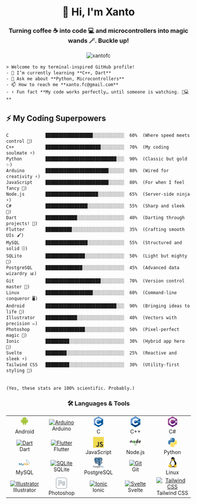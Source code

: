 <h1 align="center">🖖 Hi, I'm Xanto</h1>
<h3 align="center">Turning coffee ☕ into code 💻 and microcontrollers into magic wands 🪄. Buckle up!</h3>

<p align="center">
  <img src="https://komarev.com/ghpvc/?username=xantofc&label=Profile%20views&color=0e75b6&style=flat" alt="xantofc" />
</p>

```plaintext
> Welcome to my terminal-inspired GitHub profile!
- 🌱 I’m currently learning **C++, Dart**
- 💬 Ask me about **Python, Microcontrollers**
- 📫 How to reach me **xanto.fc@gmail.com**
- ⚡ Fun fact **My code works perfectly… until someone is watching. 👀💻**

```
## ⚡ My Coding Superpowers
```plaintext
C              ██████████████████░░░░░░░░░░░░  60%  (Where speed meets control 🚀)
C++            █████████████████████░░░░░░░░░  70%  (My coding soulmate ⚡)
Python         ███████████████████████████░░░  90%  (Classic but gold ✨)
Arduino        ████████████████████████░░░░░░  80%  (Wired for creativity ⚡)
JavaScript     ████████████████████████░░░░░░  80%  (For when I feel fancy 📜)
Node.js        ████████████████████░░░░░░░░░░  65%  (Server-side ninja ⚡)
C#             ████████████████░░░░░░░░░░░░░░  55%  (Sharp and sleek 🎯)
Dart           ████████████░░░░░░░░░░░░░░░░░░  40%  (Darting through projects! 🎯)
Flutter        ██████████░░░░░░░░░░░░░░░░░░░░  35%  (Crafting smooth UIs 🖌️)
MySQL          ████████████████░░░░░░░░░░░░░░  55%  (Structured and solid 🗄️)
SQLite         ███████████████░░░░░░░░░░░░░░░  50%  (Light but mighty 💾)
PostgreSQL     ██████████████░░░░░░░░░░░░░░░░  45%  (Advanced data wizardry 📊)
Git            █████████████████████░░░░░░░░░  70%  (Version control master 🔧)
Linux          ██████████████████░░░░░░░░░░░░  60%  (Command-line conqueror 🖥️)
Android        ███████████████████████████░░░  90%  (Bringing ideas to life 🤖)
Illustrator    ████████████░░░░░░░░░░░░░░░░░░  40%  (Vectors with precision ✏️)
Photoshop      ███████████████░░░░░░░░░░░░░░░  50%  (Pixel-perfect magic 🎨)
Ionic          █████████░░░░░░░░░░░░░░░░░░░░░  30%  (Hybrid app hero 📱)
Svelte         ████████░░░░░░░░░░░░░░░░░░░░░░  25%  (Reactive and sleek ⚡)
Tailwind CSS   █████████░░░░░░░░░░░░░░░░░░░░░  30%  (Utility-first styling 🎯)


(Yes, these stats are 100% scientific. Probably.)
```
<h3 align="center">🛠️ Languages & Tools</h3>

<table align="center" width="100%">
  <tr>
    <td align="center" width="20%">
      <a href="https://developer.android.com" target="_blank">
        <img src="https://raw.githubusercontent.com/devicons/devicon/master/icons/android/android-original-wordmark.svg" alt="Android" width="30" height="30"/>
      </a>
      <br>Android
    </td>
    <td align="center" width="20%">
      <a href="https://www.arduino.cc/" target="_blank">
        <img src="https://cdn.worldvectorlogo.com/logos/arduino-1.svg" alt="Arduino" width="30" height="30"/>
      </a>
      <br>Arduino
    </td>
    <td align="center" width="20%">
      <a href="https://www.cprogramming.com/" target="_blank">
        <img src="https://raw.githubusercontent.com/devicons/devicon/master/icons/c/c-original.svg" alt="C" width="30" height="30"/>
      </a>
      <br>C
    </td>
    <td align="center" width="20%">
      <a href="https://www.w3schools.com/cpp/" target="_blank">
        <img src="https://raw.githubusercontent.com/devicons/devicon/master/icons/cplusplus/cplusplus-original.svg" alt="C++" width="30" height="30"/>
      </a>
      <br>C++
    </td>
    <td align="center" width="20%">
      <a href="https://www.w3schools.com/cs/" target="_blank">
        <img src="https://raw.githubusercontent.com/devicons/devicon/master/icons/csharp/csharp-original.svg" alt="C#" width="30" height="30"/>
      </a>
      <br>C#
    </td>
  </tr>
  <tr>
    <td align="center">
      <a href="https://dart.dev" target="_blank">
        <img src="https://www.vectorlogo.zone/logos/dartlang/dartlang-icon.svg" alt="Dart" width="30" height="30"/>
      </a>
      <br>Dart
    </td>
    <td align="center">
      <a href="https://flutter.dev" target="_blank">
        <img src="https://www.vectorlogo.zone/logos/flutterio/flutterio-icon.svg" alt="Flutter" width="30" height="30"/>
      </a>
      <br>Flutter
    </td>
    <td align="center">
      <a href="https://developer.mozilla.org/en-US/docs/Web/JavaScript" target="_blank">
        <img src="https://raw.githubusercontent.com/devicons/devicon/master/icons/javascript/javascript-original.svg" alt="JavaScript" width="30" height="30"/>
      </a>
      <br>JavaScript
    </td>
    <td align="center">
      <a href="https://nodejs.org" target="_blank">
        <img src="https://raw.githubusercontent.com/devicons/devicon/master/icons/nodejs/nodejs-original-wordmark.svg" alt="Node.js" width="30" height="30"/>
      </a>
      <br>Node.js
    </td>
    <td align="center">
      <a href="https://www.python.org" target="_blank">
        <img src="https://raw.githubusercontent.com/devicons/devicon/master/icons/python/python-original.svg" alt="Python" width="30" height="30"/>
      </a>
      <br>Python
    </td>
  </tr>
  <tr>
    <td align="center">
      <a href="https://www.mysql.com/" target="_blank">
        <img src="https://raw.githubusercontent.com/devicons/devicon/master/icons/mysql/mysql-original-wordmark.svg" alt="MySQL" width="30" height="30"/>
      </a>
      <br>MySQL
    </td>
    <td align="center">
      <a href="https://www.sqlite.org/" target="_blank">
        <img src="https://www.vectorlogo.zone/logos/sqlite/sqlite-icon.svg" alt="SQLite" width="30" height="30"/>
      </a>
      <br>SQLite
    </td>
    <td align="center">
      <a href="https://www.postgresql.org" target="_blank">
        <img src="https://raw.githubusercontent.com/devicons/devicon/master/icons/postgresql/postgresql-original-wordmark.svg" alt="PostgreSQL" width="30" height="30"/>
      </a>
      <br>PostgreSQL
    </td>
    <td align="center">
      <a href="https://git-scm.com/" target="_blank">
        <img src="https://www.vectorlogo.zone/logos/git-scm/git-scm-icon.svg" alt="Git" width="30" height="30"/>
      </a>
      <br>Git
    </td>
    <td align="center">
      <a href="https://www.linux.org/" target="_blank">
        <img src="https://raw.githubusercontent.com/devicons/devicon/master/icons/linux/linux-original.svg" alt="Linux" width="30" height="30"/>
      </a>
      <br>Linux
    </td>
  </tr>
  <tr>
    <td align="center">
      <a href="https://www.adobe.com/in/products/illustrator.html" target="_blank">
        <img src="https://www.vectorlogo.zone/logos/adobe_illustrator/adobe_illustrator-icon.svg" alt="Illustrator" width="30" height="30"/>
      </a>
      <br>Illustrator
    </td>
    <td align="center">
      <a href="https://www.photoshop.com/en" target="_blank">
        <img src="https://raw.githubusercontent.com/devicons/devicon/master/icons/photoshop/photoshop-line.svg" alt="Photoshop" width="30" height="30"/>
      </a>
      <br>Photoshop
    </td>
    <td align="center">
      <a href="https://ionicframework.com" target="_blank">
        <img src="https://upload.wikimedia.org/wikipedia/commons/d/d1/Ionic_Logo.svg" alt="Ionic" width="30" height="30"/>
      </a>
      <br>Ionic
    </td>
    <td align="center">
      <a href="https://svelte.dev" target="_blank">
        <img src="https://upload.wikimedia.org/wikipedia/commons/1/1b/Svelte_Logo.svg" alt="Svelte" width="30" height="30"/>
      </a>
      <br>Svelte
    </td>
    <td align="center">
      <a href="https://tailwindcss.com/" target="_blank">
        <img src="https://www.vectorlogo.zone/logos/tailwindcss/tailwindcss-icon.svg" alt="Tailwind CSS" width="30" height="30"/>
      </a>
      <br>Tailwind CSS
    </td>
  </tr>
</table>


